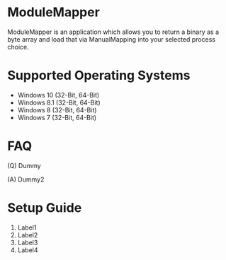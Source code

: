 # ModuleMapper

ModuleMapper is an application which allows you to return a binary as a byte array and load that via ManualMapping into your selected process choice.

# Supported Operating Systems

- Windows 10 (32-Bit, 64-Bit)
- Windows 8.1 (32-Bit, 64-Bit)
- Windows 8 (32-Bit, 64-Bit)
- Windows 7 (32-Bit, 64-Bit)

# FAQ

(Q) Dummy

(A) Dummy2

# Setup Guide

1) Label1
2) Label2
3) Label3
4) Label4


